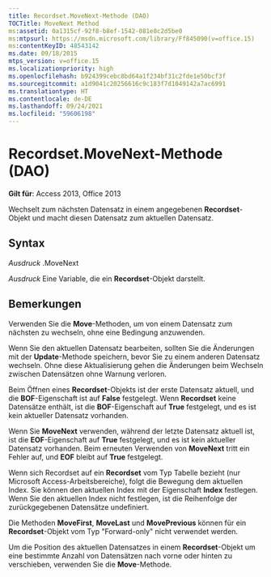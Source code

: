 ```yaml
---
title: Recordset.MoveNext-Methode (DAO)
TOCTitle: MoveNext Method
ms:assetid: 0a1315cf-92f8-b8ef-1542-081e8c2d5be0
ms:mtpsurl: https://msdn.microsoft.com/library/Ff845090(v=office.15)
ms:contentKeyID: 48543142
ms.date: 09/18/2015
mtps_version: v=office.15
ms.localizationpriority: high
ms.openlocfilehash: b924399cebc8bd64a1f234bf31c2fde1e50bcf3f
ms.sourcegitcommit: a1d9041c20256616c9c183f7d1049142a7ac6991
ms.translationtype: HT
ms.contentlocale: de-DE
ms.lasthandoff: 09/24/2021
ms.locfileid: "59606198"
---
```

# <a name="recordsetmovenext-method-dao"></a>Recordset.MoveNext-Methode (DAO)


**Gilt für**: Access 2013, Office 2013

Wechselt zum nächsten Datensatz in einem angegebenen **Recordset**-Objekt und macht diesen Datensatz zum aktuellen Datensatz.

## <a name="syntax"></a>Syntax

*Ausdruck* .MoveNext

*Ausdruck* Eine Variable, die ein **Recordset**-Objekt darstellt.

## <a name="remarks"></a>Bemerkungen

Verwenden Sie die **Move**-Methoden, um von einem Datensatz zum nächsten zu wechseln, ohne eine Bedingung anzuwenden.

Wenn Sie den aktuellen Datensatz bearbeiten, sollten Sie die Änderungen mit der **Update**-Methode speichern, bevor Sie zu einem anderen Datensatz wechseln. Ohne diese Aktualisierung gehen die Änderungen beim Wechseln zwischen Datensätzen ohne Warnung verloren.

Beim Öffnen eines **Recordset**-Objekts ist der erste Datensatz aktuell, und die **BOF**-Eigenschaft ist auf **False** festgelegt. Wenn **Recordset** keine Datensätze enthält, ist die **BOF**-Eigenschaft auf **True** festgelegt, und es ist kein aktueller Datensatz vorhanden.

Wenn Sie **MoveNext** verwenden, während der letzte Datensatz aktuell ist, ist die **EOF**-Eigenschaft auf **True** festgelegt, und es ist kein aktueller Datensatz vorhanden. Beim erneuten Verwenden von **MoveNext** tritt ein Fehler auf, und **EOF** bleibt auf **True** festgelegt.

Wenn sich Recordset auf ein **Recordset** vom Typ Tabelle bezieht (nur Microsoft Access-Arbeitsbereiche), folgt die Bewegung dem aktuellen Index. Sie können den aktuellen Index mit der Eigenschaft **Index** festlegen. Wenn Sie den aktuellen Index nicht festlegen, ist die Reihenfolge der zurückgegebenen Datensätze undefiniert.

Die Methoden **MoveFirst**, **MoveLast** und **MovePrevious** können für ein **Recordset**-Objekt vom Typ "Forward-only" nicht verwendet werden.

Um die Position des aktuellen Datensatzes in einem **Recordset**-Objekt um eine bestimmte Anzahl von Datensätzen nach vorne oder hinten zu verschieben, verwenden Sie die **Move**-Methode.

